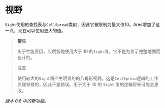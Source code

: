 # 视野

`Sight`使用的查找表与`CellSpread`类似，因此它被限制为最大值10。Ares增加了这一点，现在可以使用更大的值。

> **警告**
>
> 出于性能原因，应明智地使用大于 10 的`Sight`值。它不是为显示完整地图而设计的。

> 注意
>
> 使用较大的`Sight`将产生明显的的八角形视野。这是`CellSpread`逻辑的工作原理导致的，因此不是错误。用于大于 10 的 `Sight` 值的逻辑将来可能会更改。

*版本 0.6 中的新功能。*